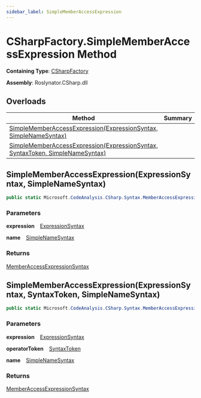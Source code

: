 ```yaml
---
sidebar_label: SimpleMemberAccessExpression
---
```


# CSharpFactory\.SimpleMemberAccessExpression Method

**Containing Type**: [CSharpFactory](../index.md)

**Assembly**: Roslynator\.CSharp\.dll

## Overloads

| Method | Summary |
| ------ | ------- |
| [SimpleMemberAccessExpression(ExpressionSyntax, SimpleNameSyntax)](#Roslynator_CSharp_CSharpFactory_SimpleMemberAccessExpression_Microsoft_CodeAnalysis_CSharp_Syntax_ExpressionSyntax_Microsoft_CodeAnalysis_CSharp_Syntax_SimpleNameSyntax_) | |
| [SimpleMemberAccessExpression(ExpressionSyntax, SyntaxToken, SimpleNameSyntax)](#Roslynator_CSharp_CSharpFactory_SimpleMemberAccessExpression_Microsoft_CodeAnalysis_CSharp_Syntax_ExpressionSyntax_Microsoft_CodeAnalysis_SyntaxToken_Microsoft_CodeAnalysis_CSharp_Syntax_SimpleNameSyntax_) | |

## SimpleMemberAccessExpression\(ExpressionSyntax, SimpleNameSyntax\) <a id="Roslynator_CSharp_CSharpFactory_SimpleMemberAccessExpression_Microsoft_CodeAnalysis_CSharp_Syntax_ExpressionSyntax_Microsoft_CodeAnalysis_CSharp_Syntax_SimpleNameSyntax_"></a>

```csharp
public static Microsoft.CodeAnalysis.CSharp.Syntax.MemberAccessExpressionSyntax SimpleMemberAccessExpression(Microsoft.CodeAnalysis.CSharp.Syntax.ExpressionSyntax expression, Microsoft.CodeAnalysis.CSharp.Syntax.SimpleNameSyntax name)
```

### Parameters

**expression** &ensp; [ExpressionSyntax](https://docs.microsoft.com/en-us/dotnet/api/microsoft.codeanalysis.csharp.syntax.expressionsyntax)

**name** &ensp; [SimpleNameSyntax](https://docs.microsoft.com/en-us/dotnet/api/microsoft.codeanalysis.csharp.syntax.simplenamesyntax)

### Returns

[MemberAccessExpressionSyntax](https://docs.microsoft.com/en-us/dotnet/api/microsoft.codeanalysis.csharp.syntax.memberaccessexpressionsyntax)

## SimpleMemberAccessExpression\(ExpressionSyntax, SyntaxToken, SimpleNameSyntax\) <a id="Roslynator_CSharp_CSharpFactory_SimpleMemberAccessExpression_Microsoft_CodeAnalysis_CSharp_Syntax_ExpressionSyntax_Microsoft_CodeAnalysis_SyntaxToken_Microsoft_CodeAnalysis_CSharp_Syntax_SimpleNameSyntax_"></a>

```csharp
public static Microsoft.CodeAnalysis.CSharp.Syntax.MemberAccessExpressionSyntax SimpleMemberAccessExpression(Microsoft.CodeAnalysis.CSharp.Syntax.ExpressionSyntax expression, Microsoft.CodeAnalysis.SyntaxToken operatorToken, Microsoft.CodeAnalysis.CSharp.Syntax.SimpleNameSyntax name)
```

### Parameters

**expression** &ensp; [ExpressionSyntax](https://docs.microsoft.com/en-us/dotnet/api/microsoft.codeanalysis.csharp.syntax.expressionsyntax)

**operatorToken** &ensp; [SyntaxToken](https://docs.microsoft.com/en-us/dotnet/api/microsoft.codeanalysis.syntaxtoken)

**name** &ensp; [SimpleNameSyntax](https://docs.microsoft.com/en-us/dotnet/api/microsoft.codeanalysis.csharp.syntax.simplenamesyntax)

### Returns

[MemberAccessExpressionSyntax](https://docs.microsoft.com/en-us/dotnet/api/microsoft.codeanalysis.csharp.syntax.memberaccessexpressionsyntax)

